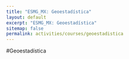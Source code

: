 ```yaml
---
title: "ESMG_MX: Geoestadística"
layout: default
excerpt: "ESMG_MX: Geoestadística"
sitemap: false
permalink: activities/courses/geoestadistica
---
```


#Geoestadística
